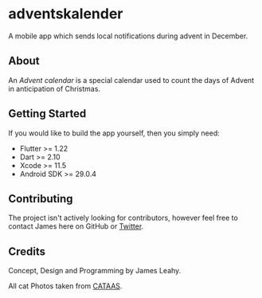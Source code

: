 # adventskalender

A mobile app which sends local notifications during advent in December.

## About

An *Advent calendar* is a special calendar used to count the days of Advent in anticipation of Christmas.

## Getting Started

If you would like to build the app yourself, then you simply need:

- Flutter >= 1.22
- Dart >= 2.10
- Xcode >= 11.5
- Android SDK >= 29.0.4

## Contributing

The project isn't actively looking for contributors, however feel free to contact James here on GitHub or [Twitter](https://twitter.com/defuncart).

## Credits

Concept, Design and Programming by James Leahy.

All cat Photos taken from [CATAAS](https://cataas.com/).

